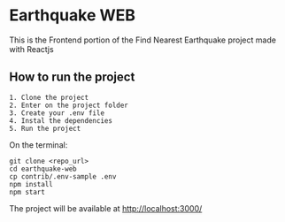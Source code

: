 # Earthquake WEB

This is the Frontend portion of the Find Nearest Earthquake project made with Reactjs


## How to run the project

```
1. Clone the project
2. Enter on the project folder
3. Create your .env file
4. Instal the dependencies
5. Run the project
```

On the terminal:
```
git clone <repo_url>
cd earthquake-web
cp contrib/.env-sample .env
npm install
npm start
```

The project will be available at [http://localhost:3000/](http://localhost:3000/)
